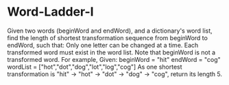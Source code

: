 # Word-Ladder-I
Given two words (beginWord and endWord), and a dictionary's word list, find the length of shortest transformation sequence from beginWord to endWord, such that:  Only one letter can be changed at a time. Each transformed word must exist in the word list. Note that beginWord is not a transformed word. For example,  Given: beginWord = "hit" endWord = "cog" wordList = ["hot","dot","dog","lot","log","cog"] As one shortest transformation is "hit" -> "hot" -> "dot" -> "dog" -> "cog", return its length 5.
